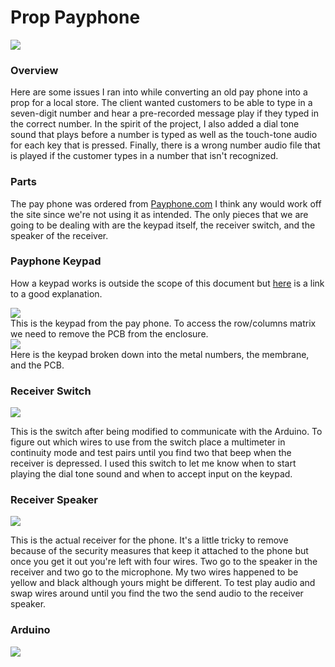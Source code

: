 # Prop Payphone

![](/media/finished.jpg)

### Overview 

Here are some issues I ran into while converting an old pay phone into a prop for a local store.  The client wanted customers to be able to type in a seven-digit number and hear a pre-recorded message play if they typed in the correct number. In the spirit of the project, I also added a dial tone sound that plays before a number is typed as well as the touch-tone audio for each key that is pressed.  Finally, there is a wrong number audio file that is played if the customer types in a number that isn't recognized.

### Parts

The pay phone was ordered from     <a href="https://www.payphone.com">Payphone.com</a>
 I think any would work off the site since we're not using it as intended.  The only pieces that we are going to be dealing with are the keypad itself, the receiver switch, and the speaker of the receiver. 

### Payphone Keypad

How a keypad works is outside the scope of this document but <a href="https://www.jameco.com/Jameco/workshop/JamecoBuilds/working-with-matrix-keypads.html">here</a> is a link to a good explanation.  

![](/media/keypad.jpg)
</br>
This is the keypad from the pay phone.  To access the row/columns matrix we need to remove the PCB from the enclosure.
</br>
![](/media/keypad_apart.jpg)
</br>
Here is the keypad broken down into the metal numbers, the membrane, and the PCB.  

### Receiver Switch

![](/media/receiver_switch.jpg)

This is the switch after being modified to communicate with the Arduino.  To figure out which wires to use from the switch place a multimeter in continuity mode and test pairs until you find two that beep when the receiver is depressed.  I used this switch to let me know when to start playing the dial tone sound and when to accept input on the keypad.  

### Receiver Speaker

![](/media/receiver.jpg)

This is the actual receiver for the phone.  It's a little tricky to remove because of the security measures that keep it attached to the phone but once you get it out you're left with four wires.  Two go to the speaker in the receiver and two go to the microphone.  My two wires happened to be yellow and black although yours might be different.  To test play audio and swap wires around until you find the two the send audio to the receiver speaker. 

### Arduino 

![](/media/arduino.jpg)
</br>





